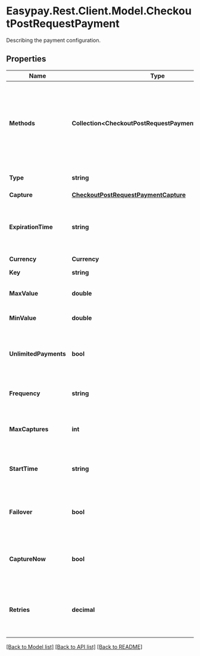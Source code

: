 # Easypay.Rest.Client.Model.CheckoutPostRequestPayment
Describing the payment configuration.

## Properties

Name | Type | Description | Notes
------------ | ------------- | ------------- | -------------
**Methods** | **Collection&lt;CheckoutPostRequestPayment.MethodsEnum&gt;** | The available methods are different according to the chosen payment type:  Available for single, frequent or subscription payment type:  * &#39;CC&#39; (Credit Card) * &#39;DD&#39; (Direct Debit)  Available for single or frequent payment type: * &#39;MBW&#39; (MB WAY)  * &#39;AP&#39; (Apple Pay)  * &#39;GP&#39; (Google Pay)  * &#39;MB&#39; (Multibanco)  * &#39;VI&#39; (Virtual IBAN)  * &#39;UF&#39; (Universo Flex)  * &#39;SC&#39; (Santander Consumer)  * &#39;AP&#39; (Apple Pay) | 
**Type** | **string** | The type of payment for Credit Card and MB WAY operations. | [optional] [default to TypeEnum.Sale]
**Capture** | [**CheckoutPostRequestPaymentCapture**](CheckoutPostRequestPaymentCapture.md) |  | [optional] 
**ExpirationTime** | **string** | The last possible time to make the payment. Applicable in Multibanco payments.  Note: If the expiration time is less than the default checkout session expiration (which is 30 minutes),&lt;/br&gt; the user won&#39;t be able to interact with the Checkout after that time. | [optional] 
**Currency** | **Currency** |  | [optional] 
**Key** | **string** | The merchant&#39;s key for identifying the payment. | [optional] 
**MaxValue** | **double** | &lt;font color&#x3D;\&quot;#FF0000\&quot;&gt;Additional property for frequent payments.&lt;/font&gt; | [optional] 
**MinValue** | **double** | &lt;font color&#x3D;\&quot;#FF0000\&quot;&gt;Additional property for frequent payments.&lt;/font&gt; | [optional] 
**UnlimitedPayments** | **bool** | &lt;font color&#x3D;\&quot;#FF0000\&quot;&gt;Additional property for frequent payments.&lt;/font&gt;  Unlimited transactions.&lt;/br&gt;Uses &#39;max_value&#39; and &#39;min_value&#39; as limits per transaction instead. | [optional] [default to true]
**Frequency** | **string** | &lt;font color&#x3D;\&quot;#FF0000\&quot;&gt;Required property for subscription payments.&lt;/font&gt; | [optional] 
**MaxCaptures** | **int** | &lt;font color&#x3D;\&quot;#FF0000\&quot;&gt;Additional property for subscription payments.&lt;/font&gt;  Number of payments (required when no expiration_time is set). | [optional] 
**StartTime** | **string** | &lt;font color&#x3D;\&quot;#FF0000\&quot;&gt;Required property for subscription payments.&lt;/font&gt;  Defining the start of billing cycles. | [optional] 
**Failover** | **bool** | &lt;font color&#x3D;\&quot;#FF0000\&quot;&gt;Additional property for subscription payments.&lt;/font&gt;  After all retries failed, the payment cycle can have another try with another single method. | [optional] [default to false]
**CaptureNow** | **bool** | &lt;font color&#x3D;\&quot;#FF0000\&quot;&gt;Additional property for subscription payments.&lt;/font&gt;  Whether to schedule an immediate capture and schedule the second one for start_time. | [optional] [default to false]
**Retries** | **decimal** | &lt;font color&#x3D;\&quot;#FF0000\&quot;&gt;Additional property for subscription payments.&lt;/font&gt;  Number of retries in each payment cycle.&lt;/br&gt; The chosen frequency will define the max number of possible retries. | [optional] [default to 0M]

[[Back to Model list]](../README.md#documentation-for-models) [[Back to API list]](../README.md#documentation-for-api-endpoints) [[Back to README]](../README.md)

